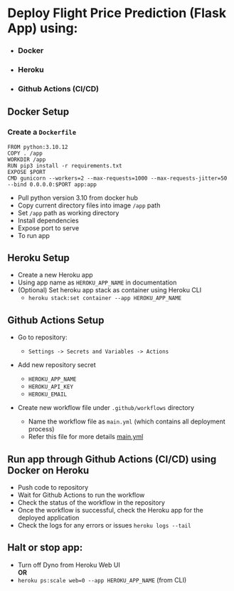 # Deploy Flight Price Prediction (Flask App) using:
- ### Docker
- ### Heroku
- ### Github Actions (CI/CD)

## Docker Setup
### Create a ```Dockerfile```
```
FROM python:3.10.12
COPY . /app
WORKDIR /app
RUN pip3 install -r requirements.txt
EXPOSE $PORT
CMD gunicorn --workers=2 --max-requests=1000 --max-requests-jitter=50 --bind 0.0.0.0:$PORT app:app
```
- Pull python version 3.10 from docker hub
- Copy current directory files into image ```/app``` path
- Set ```/app``` path as working directory
- Install dependencies
- Expose port to serve
- To run app

## Heroku Setup
- Create a new Heroku app
- Using app name as ```HEROKU_APP_NAME``` in documentation
- (Optional) Set heroku app stack as container using Heroku CLI
    - ```heroku stack:set container --app HEROKU_APP_NAME```
    

## Github Actions Setup
- Go to repository:
    - ```Settings -> Secrets and Variables -> Actions```
- Add new repository secret
    - ```HEROKU_APP_NAME```
    - ```HEROKU_API_KEY```
    - ```HEROKU_EMAIL```

- Create new workflow file under ```.github/workflows``` directory
    - Name the workflow file as ```main.yml``` (which contains all deployment process)
    - Refer this file for more details [main.yml](https://github.com/imtahiriqbal/flight-price-prediction-docker-cicd/.github/workflows/main.yml)


## Run app through Github Actions (CI/CD) using Docker on Heroku
- Push code to repository
- Wait for Github Actions to run the workflow
- Check the status of the workflow in the repository
- Once the workflow is successful, check the Heroku app for the deployed application
- Check the logs for any errors or issues ```heroku logs --tail```

## Halt or stop app:
- Turn off Dyno from Heroku Web UI<br>
<b>OR</b>
- ```heroku ps:scale web=0 --app HEROKU_APP_NAME``` (from CLI)
